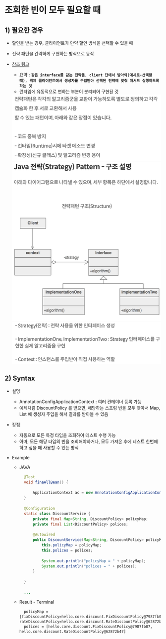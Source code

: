 <link href="../md_config/style.css" rel="stylesheet">

# 조회한 빈이 모두 필요할 때

## 1) 필요한 경우

- 할인을 받는 경우, 클라이언트가 만약 할인 방식을 선택할 수 있을 때
- 전략 패턴을 간략하게 구현하는 방식으로 동작
- [참조 링크](https://niceman.tistory.com/133)

  - 요약 : **`같은 interface를 같는 전략을, client 단에서 받아와(예시로-선택할 때), 객체 클라이언트에서 생성자를 주입받아 선택된 전략에 맞춰 매서드 실행하도록 하는 것`**
  - 런타임에 유동적으로 변하는 부분이 분리되어 구현된 것

  <img src='images/2021-09-15-18-30-37.png' />

  <br>

  <img src='images/2021-09-15-18-30-57.png' />  
  <img src='images/2021-09-15-18-31-35.png' />

## 2) Syntax

- 설명
  - AnnotationConfigApplicationContext : 여러 컨테이너 등록 가능
  - 예제처럼 DiscountPolicy 를 받으면, 해당하는 스프링 빈을 모두 찾아서 Map, List 에 생성자 주입을 해서 결과를 받아볼 수 있음
- 장점
  - 자동으로 모든 특정 타입을 조회하여 테스트 수행 가능
  - 아마, 모든 해당 타입의 빈을 조회해야하거나, 모두 가져온 후에 테스트 한번에 하고 싶을 때 사용할 수 있는 방식
- Example

  - JAVA

    ```JAVA
      @Test
      void finaAllBean() {

          ApplicationContext ac = new AnnotationConfigApplicationContext(AutoAppConfig.class, DiscountService.class);
      }

      @Configuration
      static class DiscountService {
          private final Map<String, DiscountPolicy> policyMap;
          private final List<DiscountPolicy> polices;

          @Autowired
          public DiscountService(Map<String, DiscountPolicy> policyMap, List<DiscountPolicy> polices) {
              this.policyMap = policyMap;
              this.polices = polices;

              System.out.println("policyMap = " + policyMap);
              System.out.println("polices = " + polices);
          }

      }

      ...


    ```

  - Result - Terminal
    ```TEXT
      policyMap = {fixDiscountPolicy=hello.core.discount.FixDiscountPolicy@7987fb07, rateDiscountPolicy=hello.core.discount.RateDiscountPolicy@62872b47}
      polices = [hello.core.discount.FixDiscountPolicy@7987fb07, hello.core.discount.RateDiscountPolicy@62872b47]
    ```
